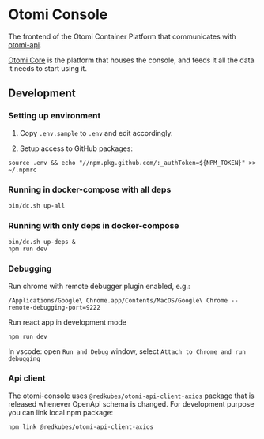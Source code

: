 # Otomi Console

The frontend of the Otomi Container Platform that communicates with [otomi-api](https://github.com/redkubes/otomi-api).

[Otomi Core](https://github.com/redkubes/otomi-core) is the platform that houses the console, and feeds it all the data it needs to start using it.

## Development

### Setting up environment

1. Copy `.env.sample` to `.env` and edit accordingly.

2. Setup access to GitHub packages:

```
source .env && echo "//npm.pkg.github.com/:_authToken=${NPM_TOKEN}" >> ~/.npmrc
```

### Running in docker-compose with all deps

```
bin/dc.sh up-all
```

### Running with only deps in docker-compose

```
bin/dc.sh up-deps &
npm run dev
```

### Debugging

Run chrome with remote debugger plugin enabled, e.g.:

```
/Applications/Google\ Chrome.app/Contents/MacOS/Google\ Chrome --remote-debugging-port=9222
```

Run react app in development mode

```
npm run dev
```

In vscode: open `Run and Debug` window, select `Attach to Chrome and run debugging`

### Api client

The otomi-console uses `@redkubes/otomi-api-client-axios` package that is released whenever OpenApi schema is changed. For development purpose you can link local npm package:

```
npm link @redkubes/otomi-api-client-axios
```
